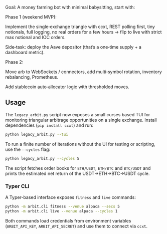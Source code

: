 Goal: A money farming bot with minimal babysitting, start with:

Phase 1 (weekend MVP):

Implement the single‑exchange triangle with ccxt, REST polling first, tiny notionals, full logging, no real orders for a few hours → flip to live with strict max notional and IOC orders.

Side‑task: deploy the Aave depositor (that’s a one‑time supply + a dashboard metric).

Phase 2:

Move arb to WebSockets / connectors, add multi‑symbol rotation, inventory rebalancing, Prometheus.

Add stablecoin auto‑allocator logic with thresholded moves.

## Usage

The `legacy_arbit.py` script now exposes a small curses based TUI for monitoring
triangular arbitrage opportunities on a single exchange.  Install
dependencies (`pip install ccxt`) and run:

```bash
python legacy_arbit.py --tui
```

To run a finite number of iterations without the UI for testing or
scripting, use the `--cycles` flag:

```bash
python legacy_arbit.py --cycles 5
```

The script fetches order books for `ETH/USDT`, `ETH/BTC` and `BTC/USDT`
and prints the estimated net return of the USDT→ETH→BTC→USDT cycle.

### Typer CLI

A Typer-based interface exposes `fitness` and `live` commands:

```bash
python -m arbit.cli fitness --venue alpaca --secs 5
python -m arbit.cli live --venue alpaca --cycles 1
```

Both commands load credentials from environment variables (`ARBIT_API_KEY`,
`ARBIT_API_SECRET`) and use them to connect via `ccxt`.
